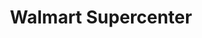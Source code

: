 ---
title: "Walmart Supercenter"
url: /lamar/walmart-supercenter-east-olive-street/
shop: Supermarkt
---